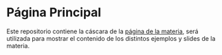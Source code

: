 # Página Principal

Este repositorio contiene la cáscara de la [página de la materia](https://iaw-dcic.github.io/), será utilizada para 
mostrar el contenido de los distintos ejemplos y slides de la materia.

